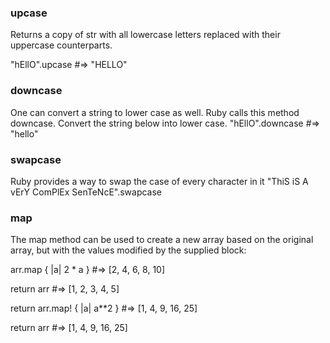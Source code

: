 
### upcase
Returns a copy of str with all lowercase letters replaced with their uppercase counterparts.

"hEllO".upcase   #=> "HELLO"

### downcase
One can convert a string to lower case as well. Ruby calls this method downcase. Convert the string below into lower case.
"hEllO".downcase   #=> "hello"

### swapcase
Ruby provides a way to swap the case of every character in it
"ThiS iS A vErY ComPlEx SenTeNcE".swapcase

### map

The map method can be used to create a new array based on the original array, but with the values modified by the supplied block:

arr.map { |a| 2 * a }   #=> [2, 4, 6, 8, 10]

return
arr                   #=> [1, 2, 3, 4, 5]

return
arr.map! { |a| a**2 } #=> [1, 4, 9, 16, 25]

return
arr                   #=> [1, 4, 9, 16, 25]


